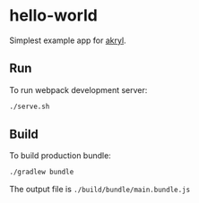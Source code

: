 # hello-world

Simplest example app for [akryl](https://github.com/akryl-kt).

## Run

To run webpack development server:

```bash
./serve.sh
```

## Build

To build production bundle:

```bash
./gradlew bundle
```

The output file is `./build/bundle/main.bundle.js`
